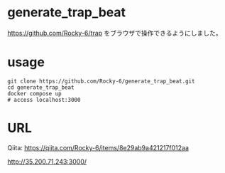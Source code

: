 # generate_trap_beat
https://github.com/Rocky-6/trap
をブラウザで操作できるようにしました。

# usage
```
git clone https://github.com/Rocky-6/generate_trap_beat.git
cd generate_trap_beat
docker compose up
# access localhost:3000
```

# URL
Qiita:
https://qiita.com/Rocky-6/items/8e29ab9a421217f012aa

http://35.200.71.243:3000/
